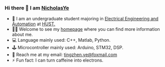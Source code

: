 <!-- ### Hi there 👋

**NicholasYe/NicholasYe** is a ✨ _special_ ✨ repository because its `README.md` (this file) appears on your GitHub profile.

Here are some ideas to get you started:

- 🔭 I’m currently working on ...
- 🌱 I’m currently learning ...
- 👯 I’m looking to collaborate on ...
- 🤔 I’m looking for help with ...
- 💬 Ask me about ...
- 📫 How to reach me: ...
- 😄 Pronouns: ...
- ⚡ Fun fact: ...
--> 

### Hi there 👋 I am [NicholasYe](https://nicholasye.github.io/)

- 🏫 I am an undergraduate student majoring in [Electrical Engineering and Automation](http://english.seee.hust.edu.cn/) at [HUST.](http://english.hust.edu.cn/)  
- 👨‍🎓 Welcome to see my [homepage](https://nicholasye.github.io/) where you can find more information about me.
- 💻 Language mainly used: C++, Matlab, Python.
- 🕹️ Microcontroller mainly used: Arduino, STM32, DSP.
- 📧 Reach me at my email: [tingzhen.ye@foxmail.com](mailto:tingzhen.ye@foxmail.com)
- ⚡ Fun fact: I can turn caffeine into electrons.

<!-- ![NicholasYe's GitHub stats](https://github-readme-stats.vercel.app/api?username=NicholasYe) -->


<!-- &hide=javascript,html -->
